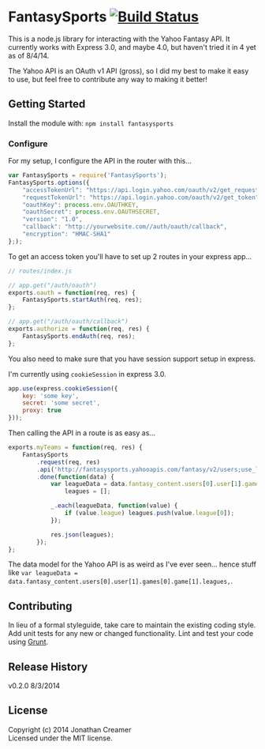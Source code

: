 # FantasySports [![Build Status](https://secure.travis-ci.org/jcreamer898/fantasy-sports.png?branch=master)](http://travis-ci.org/jcreamer898/fantasy-sports)

This is a node.js library for interacting with the Yahoo Fantasy API. It currently works with Express 3.0, and maybe 4.0, but haven't tried it in 4 yet as of 8/4/14.

The Yahoo API is an OAuth v1 API (gross), so I did my best to make it easy to use, but feel free to contribute any way to making it better!


## Getting Started
Install the module with: `npm install fantasysports`

### Configure
For my setup, I configure the API in the router with this...

```js
var FantasySports = require('FantasySports');
FantasySports.options({
    "accessTokenUrl": "https://api.login.yahoo.com/oauth/v2/get_request_token",
    "requestTokenUrl": "https://api.login.yahoo.com/oauth/v2/get_token",
    "oauthKey": process.env.OAUTHKEY,
    "oauthSecret": process.env.OAUTHSECRET,
    "version": "1.0",
    "callback": "http://yourwebsite.com//auth/oauth/callback",
    "encryption": "HMAC-SHA1"
};);
```

To get an access token you'll have to set up 2 routes in your express app...

```js
// routes/index.js

// app.get("/auth/oauth")
exports.oauth = function(req, res) {
    FantasySports.startAuth(req, res);
};

// app.get("/auth/oauth/callback")
exports.authorize = function(req, res) {
    FantasySports.endAuth(req, res);
};
```

You also need to make sure that you have session support setup in express.

I'm currently using `cookieSession` in express 3.0.

```js
app.use(express.cookieSession({ 
    key: 'some key', 
    secret: 'some secret', 
    proxy: true 
}));
```

Then calling the API in a route is as easy as...

```js
exports.myTeams = function(req, res) {
    FantasySports
        .request(req, res)
        .api('http://fantasysports.yahooapis.com/fantasy/v2/users;use_login=1/games;game_keys=nfl/leagues?format=json')
        .done(function(data) {
            var leagueData = data.fantasy_content.users[0].user[1].games[0].game[1].leagues,
                leagues = [];

            _.each(leagueData, function(value) {
                if (value.league) leagues.push(value.league[0]);
            });

            res.json(leagues);
        });
};
```

The data model for the Yahoo API is as weird as I've ever seen... hence stuff like `var leagueData = data.fantasy_content.users[0].user[1].games[0].game[1].leagues,`.

## Contributing
In lieu of a formal styleguide, take care to maintain the existing coding style. Add unit tests for any new or changed functionality. Lint and test your code using [Grunt](http://gruntjs.com/).

## Release History
v0.2.0 8/3/2014

## License
Copyright (c) 2014 Jonathan Creamer  
Licensed under the MIT license.
